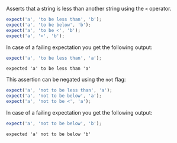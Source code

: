 Asserts that a string is less than another string using the `<`
operator.

<!-- evaluate -->
```javascript
expect('a', 'to be less than', 'b');
expect('a', 'to be below', 'b');
expect('a', 'to be <', 'b');
expect('a', '<', 'b');
```
<!-- /evaluate -->

In case of a failing expectation you get the following output:

<!-- evaluate -->
```javascript
expect('a', 'to be less than', 'a');
```

```
expected 'a' to be less than 'a'
```
<!-- /evaluate -->

This assertion can be negated using the `not` flag:

<!-- evaluate -->
```javascript
expect('a', 'not to be less than', 'a');
expect('a', 'not to be below', 'a');
expect('a', 'not to be <', 'a');
```
<!-- /evaluate -->

In case of a failing expectation you get the following output:

<!-- evaluate -->
```javascript
expect('a', 'not to be below', 'b');
```

```
expected 'a' not to be below 'b'
```
<!-- /evaluate -->
